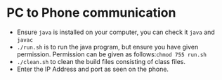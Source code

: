 # PC to Phone communication
- Ensure `java` is installed on your computer,
you can check it `java` and `javac`
- `./run.sh` is to run the java program, but ensure you 
have given permission. Permission can be given as follows:`chmod 755 run.sh`
- `./clean.sh` to clean the build files consisting of class files.
- Enter the IP Address and port as seen on the phone. 